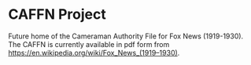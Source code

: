 # CAFFN Project
<html>

<head>
</head>

<body>

Future home of the Cameraman Authority File for Fox News (1919-1930). The CAFFN is currently available in pdf form from https://en.wikipedia.org/wiki/Fox_News_(1919–1930).

</body>

</html>
